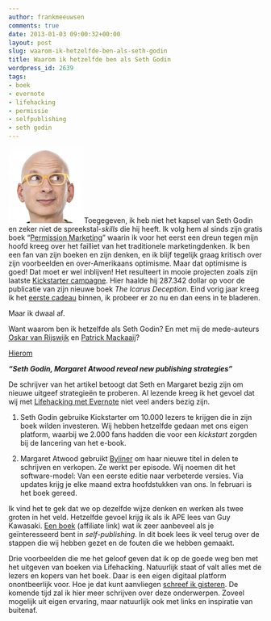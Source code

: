 ```yaml
---
author: frankmeeuwsen
comments: true
date: 2013-01-03 09:00:32+00:00
layout: post
slug: waarom-ik-hetzelfde-ben-als-seth-godin
title: Waarom ik hetzelfde ben als Seth Godin
wordpress_id: 2639
tags:
- boek
- evernote
- lifehacking
- permissie
- selfpublishing
- seth godin
---
```


![sethhead](../images/uploadimages/sethhead-150x150.png)Toegegeven, ik heb niet het kapsel van Seth Godin en zeker niet de spreekstal-_skills_ die hij heeft. Ik volg hem al sinds zijn gratis boek “[Permission Marketing](http://www.sethgodin.com/permission/)” waarin ik voor het eerst een dreun tegen mijn hoofd kreeg over het failliet van het traditionele marketingdenken. Ik ben een fan van zijn boeken en zijn denken, en ik blijf tegelijk graag kritisch over zijn voorbeelden en over-Amerikaans optimisme.
Maar dat optimisme is goed! Dat moet er wel inblijven! Het resulteert in mooie projecten zoals zijn laatste [Kickstarter campagne](http://www.kickstarter.com/projects/297519465/the-icarus-deception-why-make-art-new-from-seth-go). Hier haalde hij 287.342 dollar op voor de publicatie van zijn nieuwe boek _The Icarus Deception_. Eind vorig jaar kreeg ik het [eerste cadeau](http://incredibleadventure.nl/2012/12/waarom-je-nog-best-boeken-op-papier-kunt-uitgeven-maar/) binnen, ik probeer er zo nu en dan eens in te bladeren.


Maar ik dwaal af.


Want waarom ben ik hetzelfde als Seth Godin? En met mij de mede-auteurs [Oskar van Rijswijk](http://scriptogr.am/ovanrijswijk/) en [Patrick Mackaaij](http://www.eenmanierom.nl/)?

[Hierom](http://www.fiercecontentmanagement.com/story/seth-godin-margaret-atwood-reveal-new-publishing-strategies/2013-01-01)

_**“Seth Godin, Margaret Atwood reveal new publishing strategies”**_

De schrijver van het artikel betoogt dat Seth en Margaret bezig zijn om nieuwe uitgeef strategieën te proberen. Al lezende kreeg ik het gevoel dat wij met [Lifehacking met Evernote](http://ebooks.lifehacking.nl/shop/lifehacking-met-evernote/) niet veel anders bezig zijn.



	
  1. Seth Godin gebruike Kickstarter om 10.000 lezers te krijgen die in zijn boek wilden investeren. Wij hebben hetzelfde gedaan met ons eigen platform, waarbij we 2.000 fans hadden die voor een _kickstart_ zorgden bij de lancering van het e-book.

	
  2. Margaret Atwood gebruikt [Byliner](http://byliner.com/index1) om haar nieuwe titel in delen te schrijven en verkopen. Ze werkt per episode. Wij noemen dit het software-model: Van een eerste editie naar verbeterde versies. Via updates krijg je elke maand extra hoofdstukken van ons. In februari is het boek gereed.


Ik vind het te gek dat we op dezelfde wijze denken en werken als twee groten in het veld. Hetzelfde gevoel krijg ik als ik APE lees van Guy Kawasaki. [Een boek](http://www.amazon.com/gp/product/0988523108/ref=as_li_ss_tl?ie=UTF8&tag=punkeycom-20&linkCode=as2&camp=1789&creative=390957&creativeASIN=0988523108) (affiliate link) wat ik zeer aanbeveel als je geïnteresseerd bent in _self-publishing_. In dit boek lees ik veel terug over de stappen die wij hebben gezet en de fouten die we hebben gemaakt.

Drie voorbeelden die me het geloof geven dat ik op de goede weg ben met het uitgeven van boeken via Lifehacking. Natuurlijk staat of valt alles met de lezers en kopers van het boek. Daar is een eigen digitaal platform onontbeerlijk voor. Hoe je dat kunt aanvliegen [schreef ik gisteren](http://incredibleadventure.nl/2013/01/een-digitaal-platform-in-drie-delen/). De komende tijd zal ik hier meer schrijven over deze onderwerpen. Zoveel mogelijk uit eigen ervaring, maar natuurlijk ook met links en inspiratie van buitenaf.
